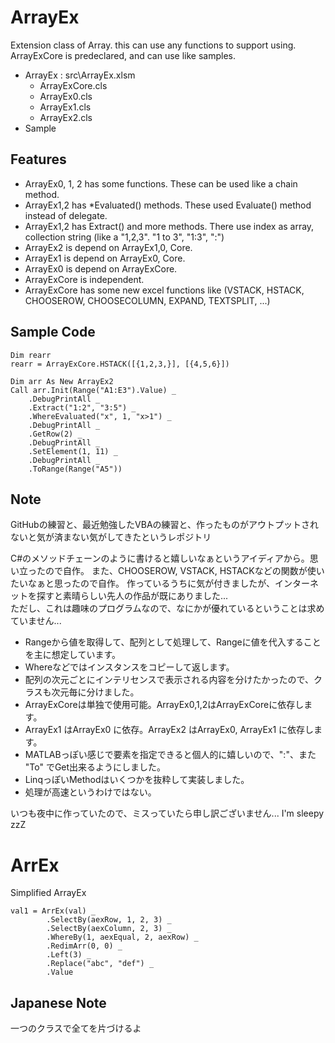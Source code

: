 # ArrayEx
Extension class of Array. this can use any functions to support using.
ArrayExCore is predeclared, and can use like samples.

- ArrayEx : src\ArrayEx.xlsm
    - ArrayExCore.cls
    - ArrayEx0.cls 
    - ArrayEx1.cls
    - ArrayEx2.cls
- Sample

## Features
- ArrayEx0, 1, 2 has some functions. These can be used like a chain method.
- ArrayEx1,2 has *Evaluated() methods. These used Evaluate() method instead of delegate.
- ArrayEx1,2 has Extract() and more methods. There use index as array, collection string (like a "1,2,3". "1 to 3", "1:3", ":")
- ArrayEx2 is depend on ArrayEx1,0, Core. 
- ArrayEx1 is depend on ArrayEx0, Core. 
- ArrayEx0 is depend on ArrayExCore.
- ArrayExCore is independent.
- ArrayExCore has some new excel functions like (VSTACK, HSTACK, CHOOSEROW, CHOOSECOLUMN, EXPAND, TEXTSPLIT, ...)


## Sample Code
~~~
Dim rearr
rearr = ArrayExCore.HSTACK([{1,2,3,}], [{4,5,6}])

Dim arr As New ArrayEx2
Call arr.Init(Range("A1:E3").Value) _
    .DebugPrintAll _
    .Extract("1:2", "3:5") _
    .WhereEvaluated("x", 1, "x>1") _
    .DebugPrintAll _
    .GetRow(2) _
    .DebugPrintAll _
    .SetElement(1, 11) _
    .DebugPrintAll _
    .ToRange(Range("A5"))
~~~

## Note
GitHubの練習と、最近勉強したVBAの練習と、作ったものがアウトプットされないと気が済まない気がしてきたというレポジトリ  

C#のメソッドチェーンのように書けると嬉しいなぁというアイディアから。思い立ったので自作。
また、CHOOSEROW, VSTACK, HSTACKなどの関数が使いたいなぁと思ったので自作。
作っているうちに気が付きましたが、インターネットを探すと素晴らしい先人の作品が既にありました...  
ただし、これは趣味のプログラムなので、なにかが優れているということは求めていません...  

- Rangeから値を取得して、配列として処理して、Rangeに値を代入することを主に想定しています。
- Whereなどではインスタンスをコピーして返します。
- 配列の次元ごとにインテリセンスで表示される内容を分けたかったので、クラスも次元毎に分けました。
- ArrayExCoreは単独で使用可能。ArrayEx0,1,2はArrayExCoreに依存します。
- ArrayEx1 はArrayEx0 に依存。ArrayEx2 はArrayEx0, ArrayEx1 に依存します。
- MATLABっぽい感じで要素を指定できると個人的に嬉しいので、":"、また "To" でGet出来るようにしました。
- LinqっぽいMethodはいくつかを抜粋して実装しました。
- 処理が高速というわけではない。


いつも夜中に作っていたので、ミスっていたら申し訳ございません...
I'm sleepy zzZ



# ArrEx
Simplified ArrayEx

~~~ vba
val1 = ArrEx(val) _
        .SelectBy(aexRow, 1, 2, 3) _ 
        .SelectBy(aexColumn, 2, 3) _
        .WhereBy(1, aexEqual, 2, aexRow) _ 
        .RedimArr(0, 0) _
        .Left(3) _
        .Replace("abc", "def") _
        .Value
~~~

## Japanese Note
一つのクラスで全てを片づけるよ
